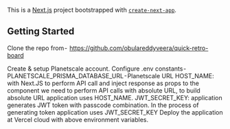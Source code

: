 This is a [Next.js](https://nextjs.org/) project bootstrapped with [`create-next-app`](https://github.com/vercel/next.js/tree/canary/packages/create-next-app).

## Getting Started

Clone the repo from - 
https://github.com/obulareddyveera/quick-retro-board

Create & setup Planetscale account.
Configure .env constants - 
PLANETSCALE_PRISMA_DATABASE_URL - Planetscale URL
HOST_NAME: with Next.JS to perform API call and inject response as props to the component we need to perform API calls with absolute URL, to build absolute URL application uses HOST_NAME.
JWT_SECRET_KEY: application generates JWT token with passcode combination. In the process of generating token application uses JWT_SECRET_KEY
Deploy the application at Vercel cloud with above environment variables.